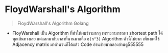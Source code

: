 # FloydWarshall's Algorithm

> FloydWarshall's Algorithm Golang

- FloyWarshall เป็น Algorithm ที่ทำให้ผมว้าวมากๆ เพราะสามารถหา shortest path ได้ทุกเส้นทางเลย แต่แลกมากับเวลาที่นานมากคือ `o(n^3)` Algorithm ตัวนี้ไม่ยาก เพียงแค่ใช้ Adjacency matrix มาคำนวนก็ได้แล้ว
  Code อ่านง่ายมากลองอ่านดู555555
